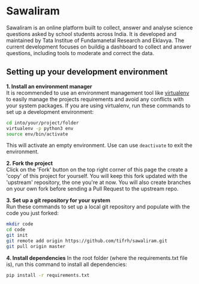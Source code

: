# Sawaliram
Sawaliram is an online platform built to collect, answer and analyse science questions asked by school students across India. It is developed and maintained by Tata Institue of Fundamanetal Research and Eklavya. The current development focuses on buildig a dashboard to collect and answer questions, including tools to moderate and correct the data.

## Setting up your development environment
**1. Install an environment manager**  
It is recommended to use an environment management tool like [virtualenv](https://virtualenv.pypa.io/en/stable/) to easily manage the projects requirements and avoid any conflicts with your system packages. If you are using virtualenv, run these commands to set up a development environment:
```bash
cd into/your/project/folder
virtualenv -p python3 env
source env/bin/activate
```
This will activate an empty environment. Use can use ```deactivate``` to exit the environment.

**2. Fork the project**  
Click on the 'Fork' button on the top right corner of this page the create a 'copy' of this project for yourself. You will keep this fork updated with the 'upstream' repository, the one you're at now. You will also create branches on your own fork before sending a Pull Request to the upstream repo.  

**3. Set up a git repository for your system**  
Run these commands to set up a local git repository and populate with the code you just forked:
```sh
mkdir code
cd code
git init
git remote add origin https://github.com/tifrh/sawaliram.git
git pull origin master
```

**4. Install dependencies**
In the root folder (where the requirements.txt file is), run this command to install all dependencies:
```bash
pip install -r requirements.txt
```
